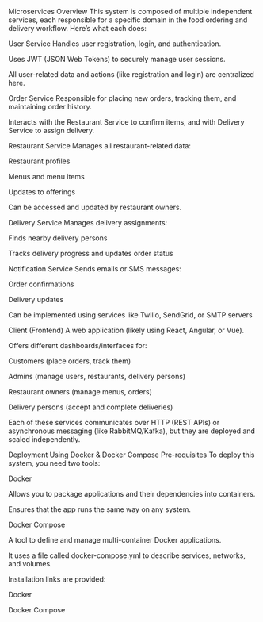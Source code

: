  Microservices Overview
This system is composed of multiple independent services, each responsible for a specific domain in the food ordering and delivery workflow. Here’s what each does:

 User Service
Handles user registration, login, and authentication.

Uses JWT (JSON Web Tokens) to securely manage user sessions.

All user-related data and actions (like registration and login) are centralized here.

 Order Service
Responsible for placing new orders, tracking them, and maintaining order history.

Interacts with the Restaurant Service to confirm items, and with Delivery Service to assign delivery.

 Restaurant Service
Manages all restaurant-related data:

Restaurant profiles

Menus and menu items

Updates to offerings

Can be accessed and updated by restaurant owners.

 Delivery Service
Manages delivery assignments:

Finds nearby delivery persons

Tracks delivery progress and updates order status

 Notification Service
Sends emails or SMS messages:

Order confirmations

Delivery updates

Can be implemented using services like Twilio, SendGrid, or SMTP servers

 Client (Frontend)
A web application (likely using React, Angular, or Vue).

Offers different dashboards/interfaces for:

Customers (place orders, track them)

Admins (manage users, restaurants, delivery persons)

Restaurant owners (manage menus, orders)

Delivery persons (accept and complete deliveries)

Each of these services communicates over HTTP (REST APIs) or asynchronous messaging (like RabbitMQ/Kafka), but they are deployed and scaled independently.

 Deployment Using Docker & Docker Compose
 Pre-requisites
To deploy this system, you need two tools:

Docker

Allows you to package applications and their dependencies into containers.

Ensures that the app runs the same way on any system.

Docker Compose

A tool to define and manage multi-container Docker applications.

It uses a file called docker-compose.yml to describe services, networks, and volumes.

 Installation links are provided:

Docker

Docker Compose
